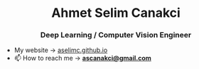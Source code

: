 <h1 align="center">Ahmet Selim Canakci</h1>
<h3 align="center">Deep Learning / Computer Vision Engineer</h3>

- My website → [aselimc.github.io](https://aselimc.github.io)
- 📫 How to reach me → **ascanakci@gmail.com**

